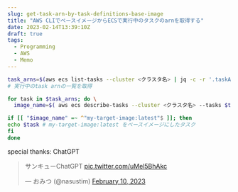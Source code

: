 ```yaml
---
slug: get-task-arn-by-task-definitions-base-image
title: "AWS CLIでベースイメージからECSで実行中のタスクのarnを取得する"
date: 2023-02-14T13:39:10Z
draft: true
tags:
  - Programming
  - AWS
  - Memo
---
```


```bash
task_arns=$(aws ecs list-tasks --cluster <クラスタ名> | jq -c -r '.taskArns[]')
# 実行中のtask arnの一覧を取得

for task in $task_arns; do \
  image_name=$( aws ecs describe-tasks --cluster <クラスタ名> --tasks $task | jq -c -r '.tasks[0].containers[0].image' ) # タスク1つ, コンテナ1つの場合

if [[ "$image_name" =~ ^"my-target-image:latest"$ ]]; then
echo $task # my-target-image:latest をベースイメージにしたタスク
fi
done
```

special thanks: ChatGPT

<blockquote class="twitter-tweet"><p lang="ja" dir="ltr">サンキューChatGPT <a href="https://t.co/uMel5BhAkc">pic.twitter.com/uMel5BhAkc</a></p>&mdash; おみつ (@nasustim) <a href="https://twitter.com/nasustim/status/1623988756683591680?ref_src=twsrc%5Etfw">February 10, 2023</a></blockquote> <script async src="https://platform.twitter.com/widgets.js" charset="utf-8"></script>
